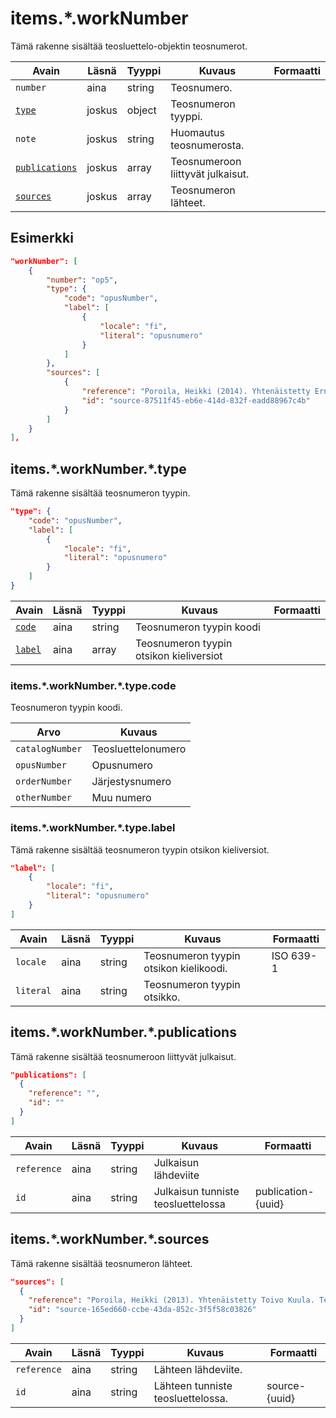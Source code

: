 # items.\*.workNumber

Tämä rakenne sisältää teosluettelo-objektin teosnumerot.

| Avain | Läsnä | Tyyppi | Kuvaus | Formaatti |
| --- | --- | --- | --- | --- |
| `number` | aina | string |  Teosnumero. |  |
| [`type`](#itemsworknumbertype) | joskus | object | Teosnumeron tyyppi. | |
| `note` | joskus | string |  Huomautus teosnumerosta. |  |
| [`publications`](#itemsworknumberpublications) | joskus | array | Teosnumeroon liittyvät julkaisut. | |
| [`sources`](#itemsworknumbersources) | joskus | array |  Teosnumeron lähteet. |  |

## Esimerkki

```JSON
"workNumber": [
    {
        "number": "op5",
        "type": {
            "code": "opusNumber",
            "label": [
                {
                    "locale": "fi",
                    "literal": "opusnumero"
                }
            ]
        },
        "sources": [
            {
                "reference": "Poroila, Heikki (2014). Yhtenäistetty Ernest Pingoud. Teosten yhtenäistettyjen nimekkeiden ohjeluettelo. Helsinki, Suomen musiikkikirjastoyhdistys. Suomen musiikkikirjastoyhdistyksen julkaisusarja, 169. PDF. ISBN 978-952-5363-68-5. ",
                "id": "source-87511f45-eb6e-414d-832f-eadd88967c4b"
            }
        ]
    }
],
```

## items.\*.workNumber.\*.type

Tämä rakenne sisältää teosnumeron tyypin.

```JSON
"type": {
    "code": "opusNumber",
    "label": [
        {
            "locale": "fi",
            "literal": "opusnumero"
        }
    ]
}
```

| Avain | Läsnä | Tyyppi | Kuvaus | Formaatti |
| --- | --- | --- | --- | --- |
| [`code`](#itemsworknumbertypecode) | aina | string |  Teosnumeron tyypin koodi | |
| [`label`](#itemsworknumbertypelabel) | aina | array | Teosnumeron tyypin otsikon kieliversiot | |

### items.\*.workNumber.\*.type.code

Teosnumeron tyypin koodi.

| Arvo | Kuvaus |
| --- | --- |
| `catalogNumber`| Teosluettelonumero |
| `opusNumber`| Opusnumero  |
| `orderNumber`| Järjestysnumero |
| `otherNumber`| Muu numero |

### items.\*.workNumber.\*.type.label

Tämä rakenne sisältää teosnumeron tyypin otsikon kieliversiot.

```JSON
"label": [
    {
        "locale": "fi",
        "literal": "opusnumero"
    }
]
```

| Avain | Läsnä | Tyyppi | Kuvaus | Formaatti |
| --- | --- | --- | --- | --- |
| `locale` | aina | string | Teosnumeron tyypin otsikon kielikoodi. | ISO 639-1 |
| `literal` | aina | string | Teosnumeron tyypin otsikko. | |


## items.\*.workNumber.\*.publications

Tämä rakenne sisältää teosnumeroon liittyvät julkaisut.

```JSON
"publications": [
  {
    "reference": "",
    "id": ""
  }
]
```

| Avain | Läsnä | Tyyppi | Kuvaus | Formaatti |
| --- | --- | --- | --- | --- |
| `reference` | aina | string | Julkaisun lähdeviite | |
| `id` | aina | string | Julkaisun tunniste teosluettelossa | publication-{uuid} |

## items.\*.workNumber.\*.sources

Tämä rakenne sisältää teosnumeron lähteet.

```JSON
"sources": [
  {
    "reference": "Poroila, Heikki (2013). Yhtenäistetty Toivo Kuula. Teosten yhtenäistettyjen nimekkeiden ohjeluettelo. Helsinki, Suomen musiikkikirjastoyhdistys. Suomen musiikkikirjastoyhdistyksen julkaisusarja, 154. Toinen laitos, verkkoversio 1.0. ISBN 978-952-5363-53-1.",
    "id": "source-165ed660-ccbe-43da-852c-3f5f58c03826"
  }
]
```

| Avain | Läsnä | Tyyppi | Kuvaus | Formaatti |
| --- | --- | --- | --- | --- |
| `reference` | aina | string | Lähteen lähdeviite. | |
| `id` | aina | string | Lähteen tunniste teosluettelossa. | source-{uuid} |